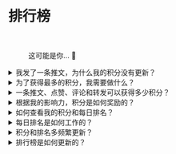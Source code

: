 # 排行榜

<figure><img src="../../../.gitbook/assets/Prometheus_Throne.png" alt="" width="375"><figcaption><p>这可能是你... 👀</p></figcaption></figure>

<details>

<summary>我发了一条推文，为什么我的积分没有更新？</summary>

我们每24小时刷新一次数据，所以你的分数将相应地更新。请记住，一条推文首先需要有一定数量的参与度（浏览量、点赞、评论、转发）才能被[LunarCrush](lunarcrush-test.md)计算。这可能导致最多延迟48小时。值得注意的是，你每天可以发推文的数量没有限制。当频繁并持续地发推文时，LunarCrush的处理延迟对你的影响较小。

</details>

<details>

<summary>为了获得最多的积分，我需要做什么？</summary>

为了在本赛季中获得最高积分，目标是每天在排名中争取最高位置。始终位于前300名参与者之中是一个坚实的基础，但获得显著的排名是获得最大积分的成就。

保持定期出现是至关重要的，以避免错过每日积分。为了进一步优化你的每日积分，考虑以下最佳实践：

利用[LunarCrush](lunarcrush-test.md)的影响力评分。保持一致的发布计划（对于顶级影响者，每天发布10-40次）。使用准确的$标记和#标签（#XBorg，$XBG和#XBG）。提供有价值的内容来吸引你的关注者。与相关的帖子互动，特别是与你热衷的代币、交易所或NFT相关的帖子。通过使用高质量的视觉效果来提高吸引力。标记其他有影响力的个人和与你关注的代币相关的知名人物。避免过度使用无关的标签以防止垃圾信息。

</details>

<details>

<summary>一条推文、点赞、评论和转发可以获得多少积分？</summary>

由于我们依赖[LunarCrush](lunarcrush-test.md)，我们不为单独的行为分配积分。LunarCrush通过衡量你在XBorg项目中的整体参与度来生成排名。根据每日排名，玩家积累积分。有关影响力排名如何生成的更多详细信息，请参阅[LunarCrush的常见问题解答](https://lunarcrush.com/faq/how-does-lunarcrush-calculate-social-influence)。

</details>

<details>

<summary>根据我的影响力，积分是如何奖励的？</summary>

累积的参与活动，包括推文、点赞、转发、评论和关注者等行为，对于确定你每天的影响力排名起到一定作用，这是由LunarCrush测量的。XBorg根据这个排名每天分配积分。在阶段结束时获得更高的排名将获得更丰厚的奖励。

</details>

<details>

<summary>如何查看我的积分和每日排名？</summary>

访问<mark style="color:red;">**{链接到排行榜}**</mark>，排名每24小时更新一次。

</details>

<details>

<summary>每日排名是如何工作的？</summary>

根据过去24小时由LunarCrush计算和测量的排名，你每天获得积分。

积分的分配如下：

<img src="../../../.gitbook/assets/points_distribution.png" alt="" data-size="original">

如果你的排名低于300名，你将不会获得当天的积分。但这就是这个排名的优势：每天你都有新的机会表现。

我们希望这个分解能清楚地解释积分是如何累积的。

</details>

<details>

<summary>积分和排名多频繁更新？</summary>

我们每天进行数据提取，并将积分分配给当天排名前300的影响者。因此，排行榜每24小时更改一次。

</details>

<details>

<summary>排行榜是如何更新的？</summary>

每天，你根据你的每日排名获得积分。这些积分每天累积，编制排行榜。这个排行榜在决赛或赛季结束时决定你的奖励。

</details>
